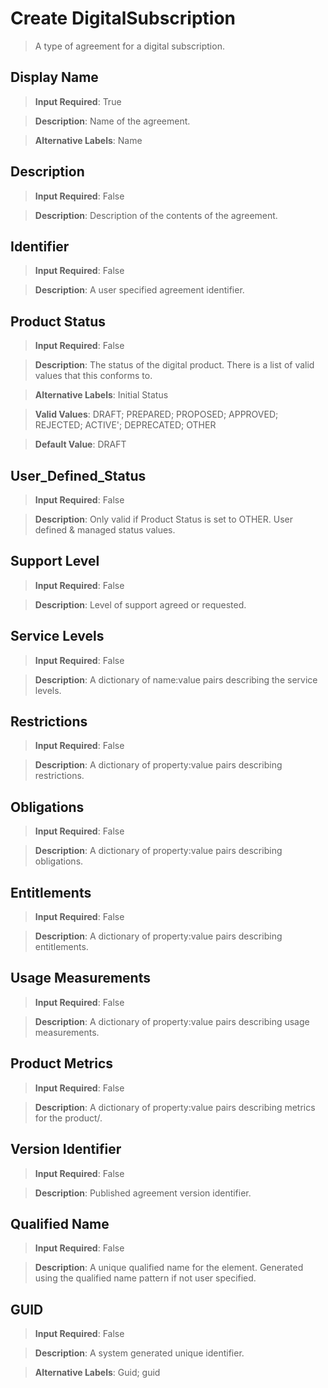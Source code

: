 # **Create DigitalSubscription**
>	A type of agreement for a digital subscription.

## **Display Name**
>	**Input Required**: True

>	**Description**: Name of the  agreement.

>	**Alternative Labels**: Name


## **Description**
>	**Input Required**: False

>	**Description**: Description of the contents of the agreement.


## **Identifier**
>	**Input Required**: False

>	**Description**: A user specified agreement identifier.


## **Product Status**
>	**Input Required**: False

>	**Description**: The status of the digital product. There is a list of valid values that this conforms to.

>	**Alternative Labels**: Initial Status

>	**Valid Values**: DRAFT; PREPARED; PROPOSED; APPROVED; REJECTED; ACTIVE'; DEPRECATED; OTHER

>	**Default Value**: DRAFT


## **User_Defined_Status**
>	**Input Required**: False

>	**Description**: Only valid if Product Status is set to OTHER. User defined & managed status values.


## **Support Level**
>	**Input Required**: False

>	**Description**: Level of support agreed or requested.


## **Service Levels**
>	**Input Required**: False

>	**Description**: A dictionary of name:value pairs describing the service levels.


## **Restrictions**
>	**Input Required**: False

>	**Description**: A dictionary of property:value pairs describing restrictions.


## **Obligations**
>	**Input Required**: False

>	**Description**: A dictionary of property:value pairs describing obligations.


## **Entitlements**
>	**Input Required**: False

>	**Description**: A dictionary of property:value pairs describing entitlements.


## **Usage Measurements**
>	**Input Required**: False

>	**Description**: A dictionary of property:value pairs describing usage measurements.


## **Product Metrics**
>	**Input Required**: False

>	**Description**: A dictionary of property:value pairs describing metrics for the product/.


## **Version Identifier**
>	**Input Required**: False

>	**Description**: Published agreement version identifier.


## **Qualified Name**
>	**Input Required**: False

>	**Description**: A unique qualified name for the element. Generated using the qualified name pattern  if not user specified.


## **GUID**
>	**Input Required**: False

>	**Description**: A system generated unique identifier.

>	**Alternative Labels**: Guid; guid

